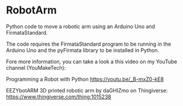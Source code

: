 # RobotArm
Python code to move a robotic arm using an Arduino Uno and FirmataStandard.

The code requires the FirmataStandard program to be running in the Arduino Uno and the pyFirmata library to be installed in Python.

Fore more  information, you can take a look a this video on my YouTube channel (YouMakeTech):

Programming a Robot with Python
https://youtu.be/_B-mxZ0-kE8

EEZYbotARM 3D printed robotic arm by daGHIZmo on Thingiverse:
https://www.thingiverse.com/thing:1015238


